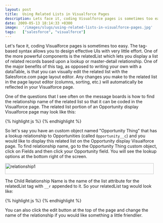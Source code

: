 ```yaml
---
layout: post
title:  Using Related Lists in Visualforce Pages
description: Lets face it, coding Visualforce pages is sometimes too easy. The tag-based syntax allows you to design effective UIs with very little effort. One of the more powerful components is the relatedList which lets you display a list of related records based upon a lookup or master-detail relationship. One of the major benefits of this tag, as opposed to writing your own with a dataTable, is that you can visually edit the related list with the Salesforce.com page layout editor. Any changes you make to
date: 2009-05-13 18:14:33 +0300
image:  '/images/slugs/using-related-lists-in-visualforce-pages.jpg'
tags:   ["salesforce", "visualforce"]
---
```

<p>Let's face it, coding Visualforce pages is sometimes too easy. The tag-based syntax allows you to design effective UIs with very little effort. One of the more powerful components is the relatedList which lets you display a list of related records based upon a lookup or master-detail relationship. One of the major benefits of this tag, as opposed to writing your own with a dataTable, is that you can visually edit the related list with the Salesforce.com page layout editor. Any changes you make to the related list in the page layout editor (columns, sorting, etc.) will automatically be reflected in your Visualforce page.</p>
<p>One of the questions that I see often on the message boards is how to find the relationship name of the related list so that it can be coded in the Visualforce page. The related list portion of an Opportunity display Visualforce page may look like this:</p>
{% highlight js %}<apex:relatedList list="OpportunityLineItems"/>
<apex:relatedList list="R00NR0000000URnZAGQ"/>
<apex:relatedList list="OpportunityContactRoles"/>
<apex:relatedList list="OpportunityTeamMembers"/> 
<apex:relatedList list="OpenActivities"/>
{% endhighlight %}
<p>So let's say you have an custom object named "Opportunity Thing" that has a lookup relationship to Opportunities (called <code>Opportunity__c</code>) and you would like to display this related list on the Opportunity display Visualforce page. To find relationship name, go to the Opportunity Thing custom object, click on Fields and then click your Opportunity field. You will see the lookup options at the bottom right of the screen.</p>
<p><a href="http://res.cloudinary.com/blog-jeffdouglas-com/image/upload/v1400399542/relationship1_rqdlbt.png"><img class="alignnone size-full wp-image-863" title="relationship1" src="http://res.cloudinary.com/blog-jeffdouglas-com/image/upload/v1400399542/relationship1_rqdlbt.png" alt="relationship1" width="490" height="36" /></a></p>
<p>The Child Relationship Name is the name of the list attribute for the relatedList tag with <code>__r</code> appended to it. So your relatedList tag would look like:</p>
{% highlight js %}<apex:relatedList list="Opportunity_Things__r"/>
{% endhighlight %}
<p>You can also click the edit button at the top of the page and change the name of the relationship if you would like something a little friendlier.</p>
<p><img src="http://res.cloudinary.com/blog-jeffdouglas-com/image/upload/v1400399541/relationship2_okklnl.png" alt="" ></p>

